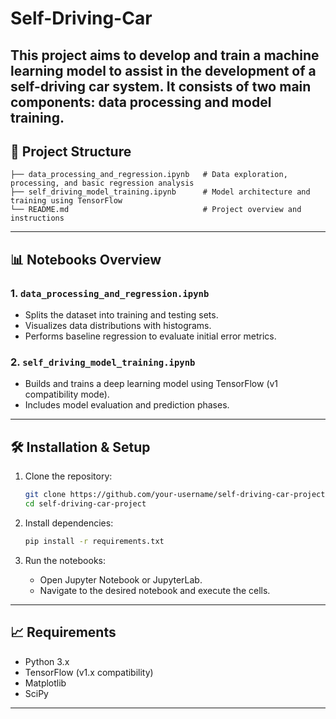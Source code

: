 # Self-Driving-Car
 This project aims to develop and train a machine learning model to assist in the development of a self-driving car system. It consists of two main components: data processing and model training.
---

## 📁 Project Structure

```
├── data_processing_and_regression.ipynb   # Data exploration, processing, and basic regression analysis
├── self_driving_model_training.ipynb      # Model architecture and training using TensorFlow
└── README.md                              # Project overview and instructions
```

---

## 📊 Notebooks Overview

### 1. `data_processing_and_regression.ipynb`
- Splits the dataset into training and testing sets.
- Visualizes data distributions with histograms.
- Performs baseline regression to evaluate initial error metrics.

### 2. `self_driving_model_training.ipynb`
- Builds and trains a deep learning model using TensorFlow (v1 compatibility mode).
- Includes model evaluation and prediction phases.

---

## 🛠️ Installation & Setup

1. Clone the repository:
   ```bash
   git clone https://github.com/your-username/self-driving-car-project.git
   cd self-driving-car-project
   ```

2. Install dependencies:
   ```bash
   pip install -r requirements.txt
   ```

3. Run the notebooks:
   - Open Jupyter Notebook or JupyterLab.
   - Navigate to the desired notebook and execute the cells.

---

## 📈 Requirements

- Python 3.x  
- TensorFlow (v1.x compatibility)  
- Matplotlib  
- SciPy  

---

